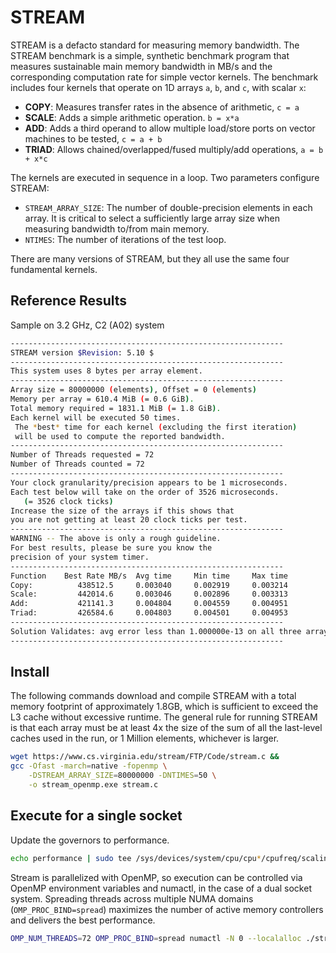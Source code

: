 # STREAM

STREAM is a defacto standard for measuring memory bandwidth. The STREAM benchmark is a simple, synthetic benchmark program that measures sustainable main memory bandwidth in MB/s and the corresponding computation rate for simple vector kernels. The benchmark includes four kernels that operate on 1D arrays `a`, `b`, and `c`, with scalar `x`:

 * **COPY**: Measures transfer rates in the absence of arithmetic, `c = a`
 * **SCALE**: Adds a simple arithmetic operation. `b = x*a`
 * **ADD**: Adds a third operand to allow multiple load/store ports on vector machines to be tested, `c = a + b`
 * **TRIAD**: Allows chained/overlapped/fused multiply/add operations, `a = b + x*c`

The kernels are executed in sequence in a loop. Two parameters configure STREAM:
 * `STREAM_ARRAY_SIZE`: The number of double-precision elements in each array.
   It is critical to select a sufficiently large array size when measuring
   bandwidth to/from main memory.
 * `NTIMES`: The number of iterations of the test loop.

There are many versions of STREAM, but they all use the same four fundamental kernels.

## Reference Results

Sample on 3.2 GHz, C2 (A02) system

```bash
-------------------------------------------------------------
STREAM version $Revision: 5.10 $
-------------------------------------------------------------
This system uses 8 bytes per array element.
-------------------------------------------------------------
Array size = 80000000 (elements), Offset = 0 (elements)
Memory per array = 610.4 MiB (= 0.6 GiB).
Total memory required = 1831.1 MiB (= 1.8 GiB).
Each kernel will be executed 50 times.
 The *best* time for each kernel (excluding the first iteration)
 will be used to compute the reported bandwidth.
-------------------------------------------------------------
Number of Threads requested = 72
Number of Threads counted = 72
-------------------------------------------------------------
Your clock granularity/precision appears to be 1 microseconds.
Each test below will take on the order of 3526 microseconds.
   (= 3526 clock ticks)
Increase the size of the arrays if this shows that
you are not getting at least 20 clock ticks per test.
-------------------------------------------------------------
WARNING -- The above is only a rough guideline.
For best results, please be sure you know the
precision of your system timer.
-------------------------------------------------------------
Function    Best Rate MB/s  Avg time     Min time     Max time
Copy:          438512.5     0.003040     0.002919     0.003214
Scale:         442014.6     0.003046     0.002896     0.003313
Add:           421141.3     0.004804     0.004559     0.004951
Triad:         426584.6     0.004803     0.004501     0.004953
-------------------------------------------------------------
Solution Validates: avg error less than 1.000000e-13 on all three arrays
-------------------------------------------------------------
```

## Install

The following commands download and compile STREAM with a total memory footprint of approximately 1.8GB, which is sufficient to exceed the L3 cache without excessive runtime. The general rule for running STREAM is that each array must be at least 4x the size of the sum of all the last-level caches used in the run, or 1 Million elements, whichever is larger.

```bash
wget https://www.cs.virginia.edu/stream/FTP/Code/stream.c &&
gcc -Ofast -march=native -fopenmp \
  	-DSTREAM_ARRAY_SIZE=80000000 -DNTIMES=50 \
  	-o stream_openmp.exe stream.c
```

## Execute for a single socket

Update the governors to performance.

```bash
echo performance | sudo tee /sys/devices/system/cpu/cpu*/cpufreq/scaling_governor > /dev/null
```

Stream is parallelized with OpenMP, so execution can be controlled via OpenMP environment variables and numactl, in the case of a dual socket system. Spreading threads across multiple NUMA domains (`OMP_PROC_BIND=spread`) maximizes the number of active memory controllers and delivers the best performance.

```bash
OMP_NUM_THREADS=72 OMP_PROC_BIND=spread numactl -N 0 --localalloc ./stream_openmp.exe
```
